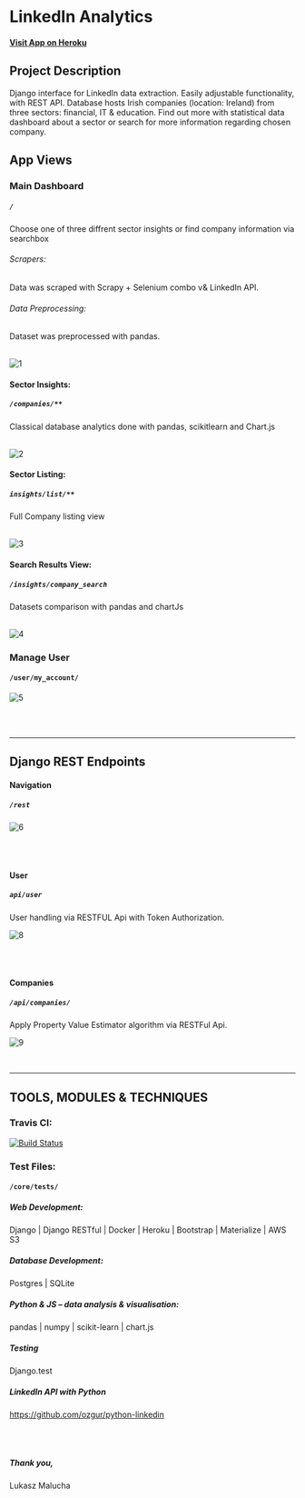 # LinkedIn Analytics


#### [Visit App on Heroku](https://linkedinanalytics.herokuapp.com/)


## Project Description

Django interface for LinkedIn data extraction. Easily adjustable functionality, with REST API. 
Database hosts Irish companies (location: Ireland) from three sectors: financial, IT & education. 
Find out more with statistical data dashboard about a sector or search for more information regarding chosen company.


## App Views

### Main Dashboard
##### `/`
Choose one of three diffrent sector insights or find company information via searchbox

###### Scrapers:

Data was scraped with Scrapy + Selenium combo v& LinkedIn API.

###### Data Preprocessing:
Dataset was preprocessed with pandas. 
<br>
<br>

![1](https://user-images.githubusercontent.com/26208598/54323062-84431580-45ef-11e9-9598-17a44a6efc29.JPG)

#### Sector Insights:
##### `/companies/**`
Classical database analytics done with pandas, scikitlearn and Chart.js
<br>
<br>

![2](https://user-images.githubusercontent.com/26208598/54323063-84431580-45ef-11e9-8302-60f5bdef0e66.JPG)

#### Sector Listing:
##### `insights/list/**`
Full Company listing view
<br>
<br>

![3](https://user-images.githubusercontent.com/26208598/54323064-84dbac00-45ef-11e9-89a2-3fa39aa7bb48.JPG)

#### Search Results View:
##### `/insights/company_search`
Datasets comparison with pandas and chartJs
<br>
<br>

![4](https://user-images.githubusercontent.com/26208598/54323065-84dbac00-45ef-11e9-8515-a9e330b8af41.JPG)

 
### Manage User
#### `/user/my_account/`

![5](https://user-images.githubusercontent.com/26208598/54323066-84dbac00-45ef-11e9-91a6-c3c0f4da85e0.JPG)

<br>
<br>





-----------------

## Django REST Endpoints

#### Navigation
##### `/rest`

![6](https://user-images.githubusercontent.com/26208598/54323067-84dbac00-45ef-11e9-9baa-f4d0cb78c044.JPG)

<br>
<br>

#### User
##### `api/user`

 User handling via RESTFUL Api with Token Authorization.

![8](https://user-images.githubusercontent.com/26208598/54323069-85744280-45ef-11e9-9c9f-2f2ea1420e82.JPG)

<br>
<br>



#### Companies 
##### `/api/companies/`

Apply Property Value Estimator algorithm via RESTFul Api.
 
![9](https://user-images.githubusercontent.com/26208598/54323070-85744280-45ef-11e9-834e-a1afcfd51993.JPG) 

<br>


-----------------



## TOOLS, MODULES & TECHNIQUES

### Travis CI:

[![Build Status](https://travis-ci.com/LukaszMalucha/Linkedin-Analytics.svg?branch=master)](https://travis-ci.com/LukaszMalucha/Linkedin-Analytics)

### Test Files:
#### `/core/tests/`

##### Web Development:
Django | Django RESTful | Docker | Heroku | Bootstrap | Materialize | AWS S3

##### Database Development:
Postgres | SQLite

##### Python & JS – data analysis & visualisation:
pandas | numpy | scikit-learn | chart.js

##### Testing
Django.test

##### LinkedIn API with Python 
https://github.com/ozgur/python-linkedin

<br>
<br>

##### Thank you,

Lukasz Malucha
